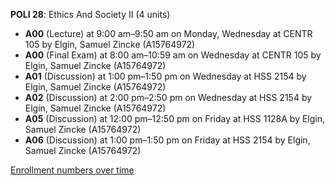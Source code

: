**POLI 28**: Ethics And Society II (4 units)

- **A00** (Lecture) at 9:00 am–9:50 am on Monday, Wednesday at CENTR 105 by Elgin, Samuel Zincke (A15764972)
- **A00** (Final Exam) at 8:00 am–10:59 am on Wednesday at CENTR 105 by Elgin, Samuel Zincke (A15764972)
- **A01** (Discussion) at 1:00 pm–1:50 pm on Wednesday at HSS 2154 by Elgin, Samuel Zincke (A15764972)
- **A02** (Discussion) at 2:00 pm–2:50 pm on Wednesday at HSS 2154 by Elgin, Samuel Zincke (A15764972)
- **A05** (Discussion) at 12:00 pm–12:50 pm on Friday at HSS 1128A by Elgin, Samuel Zincke (A15764972)
- **A06** (Discussion) at 1:00 pm–1:50 pm on Friday at HSS 2154 by Elgin, Samuel Zincke (A15764972)

[Enrollment numbers over time](./POLI28.tsv)

